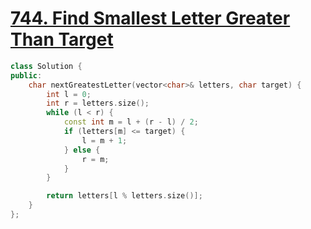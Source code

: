 # [744. Find Smallest Letter Greater Than Target](https://leetcode.cn/problems/find-smallest-letter-greater-than-target/)

```c++
class Solution {
public:
    char nextGreatestLetter(vector<char>& letters, char target) {
        int l = 0;
        int r = letters.size();
        while (l < r) {
            const int m = l + (r - l) / 2;
            if (letters[m] <= target) {
                l = m + 1;
            } else {
                r = m;
            }
        }

        return letters[l % letters.size()];
    }
};
```